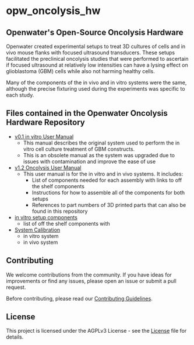 # opw_oncolysis_hw
## Openwater's Open-Source Oncolysis Hardware

Openwater created experimental setups to treat 3D cultures of cells and in vivo mouse flanks with focused ultrasound transducers. These setups facilitated the preclinical oncolysis studies that were performed to ascertain if focused ultrasound at relatively low intensities can have a lysing effect on glioblastoma (GBM) cells while also not harming healthy cells.

Many of the components of the in vivo and in vitro systems were the same, although the precise fixturing used during the experiments was specific to each study.

## Files contained in the Openwater Oncolysis Hardware Repository
* [v0.1 in vitro User Manual](in%20vitro%20setup/v0.1/Oncolysis%20in%20vitro%20only%20User%20Manual%20(V0.1).pdf)
  * This manual describes the original system used to perform the in vitro cell culture treatment of GBM constructs.
  * This is an obsolete manual as the system was upgraded due to issues with contamination and improve the ease of use
* [v1.2 Oncolysis User Manual](Oncolysis%20User%20Manual%20(V1.2).pdf)
  * This user manual is for the in vitro and in vivo systems. It includes:
    * List of components needed for each assembly with links to off the shelf components
    * Instructions for how to assemble all of the components for both setups
    * References to part numbers of 3D printed parts that can also be found in this repository
* [in vitro setup components](in%20vitro%20setup/ONC%20tank%20parts%20in%20vitro.pdf)
  * list of off the shelf components with 
* [System Calibration](Calibration)
  * in vitro system
  * in vivo system

## Contributing

We welcome contributions from the community. If you have ideas for improvements or find any issues, please open an issue or submit a pull request.

Before contributing, please read our [Contributing Guidelines](CONTRIBUTING.md).

## License

This project is licensed under the AGPLv3 License - see the [License](LICENSE) file for details.
